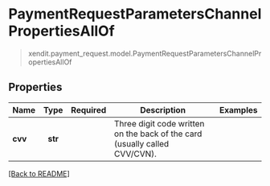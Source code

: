 # PaymentRequestParametersChannelPropertiesAllOf
> xendit.payment_request.model.PaymentRequestParametersChannelPropertiesAllOf


## Properties
| Name | Type | Required | Description | Examples |
|------------|:-------------:|:-------------:|-------------|:-------------:|
| **cvv** | **str** | | Three digit code written on the back of the card (usually called CVV/CVN).  |  |


[[Back to README]](../../README.md)


